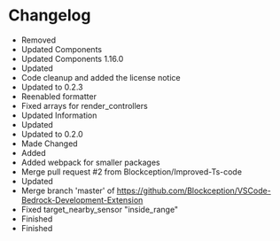 # Changelog 
- Removed
- Updated Components
- Updated Components 1.16.0
- Updated
- Code cleanup and added the license notice
- Updated to 0.2.3
- Reenabled formatter
- Fixed arrays for render_controllers
- Updated Information
- Updated
- Updated to 0.2.0
- Made Changed
- Added
- Added webpack for smaller packages
- Merge pull request #2 from Blockception/Improved-Ts-code
- Updated
- Merge branch 'master' of https://github.com/Blockception/VSCode-Bedrock-Development-Extension
- Fixed target_nearby_sensor "inside_range"
- Finished
- Finished